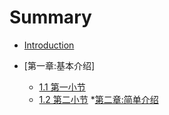 # Summary

* [Introduction](README.md)

* [第一章:基本介绍]
  * [1.1 第一小节](page1/01.md)
  * [1.2 第二小节](page1/02.md)
*[第二章:简单介绍](page2/01.md)
  
